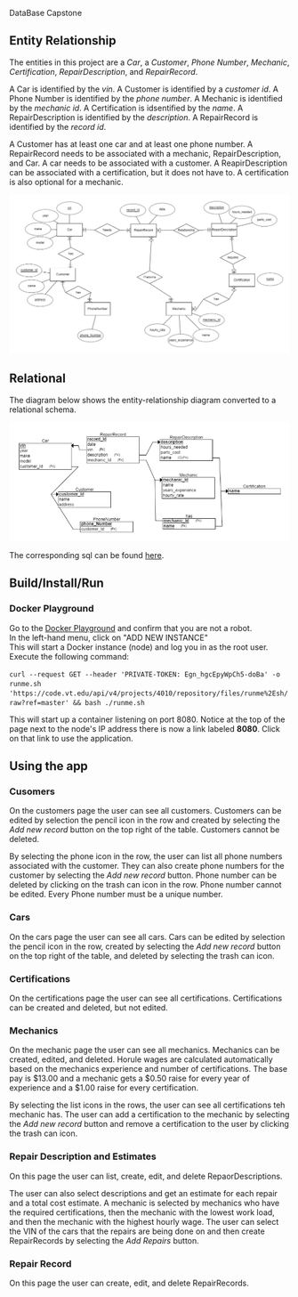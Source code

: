 DataBase Capstone

## Entity Relationship
The entities in this project are a *Car*, a *Customer*, *Phone Number*, *Mechanic*, *Certification*, *RepairDescription*, and *RepairRecord*. 

A Car is identified by the *vin*.
A Customer is identified by a *customer id*.
A Phone Number is identified by the *phone number*.
A Mechanic is identified by the *mechanic id*.
A Certification is idsentified by the *name*.
A RepairDescription is identified by the *description*.
A RepairRecord is identified by the *record id*.

A Customer has at least one car and at least one phone number. A RepairRecord needs to be associated with a mechanic, RepairDescription, and Car. A car needs to be associated with a customer. A ReapirDescription can be associated with a certification, but it does not have to. A certification is also optional for a mechanic.

![ER Diagram](diagrams/entity-relationship.png  "ER Diagram")

## Relational
The diagram below shows the entity-relationship diagram converted to a relational schema.

![Relational Diagram](diagrams/relational.png "Relational Diagram")

The corresponding sql can be found [here](sql/install.sql).

## Build/Install/Run

### Docker Playground

Go to the [Docker Playground](http://play-with-docker.com) and confirm that you are not a robot.  
In the left-hand menu, click on "ADD NEW INSTANCE"  
This will start a Docker instance (node) and log you in as the root user. 
Execute the following command:

`curl --request GET --header 'PRIVATE-TOKEN: Egn_hgcEpyWpCh5-doBa' -o runme.sh 'https://code.vt.edu/api/v4/projects/4010/repository/files/runme%2Esh/raw?ref=master' && bash ./runme.sh`

This will start up a container listening on port 8080. Notice at the top of the page next to the
node's IP address there is now a link labeled **8080**. Click on that link to use the application.

## Using the app

### Cusomers

On the customers page the user can see all customers. Customers can be edited by selection the pencil icon in the row and created by selecting the *Add new record* button on the top right of the table. Customers cannot be deleted.

By selecting the phone icon in the row, the user can list all phone numbers associated with the customer. They can also create phone numbers for the customer by selecting the *Add new record* button. Phone number can be deleted by clicking on the trash can icon in the row. Phone number cannot be edited. Every Phone number must be a unique number.

### Cars

On the cars page the user can see all cars. Cars can be edited by selection the pencil icon in the row, created by selecting the *Add new record* button on the top right of the table, and deleted by selecting the trash can icon.

### Certifications

On the certifications page the user can see all certifications. Certifications can be created and deleted, but not edited.

### Mechanics

On the mechanic page the user can see all mechanics. Mechanics can be created, edited, and deleted. Horule wages are calculated automatically based on the mechanics experience and number of certifications. The base pay is $13.00 and a mechanic gets a $0.50 raise for every year of experience and a $1.00 raise for every certification.

By selecting the list icons in the rows, the user can see all certifications teh mechanic has. The user can add a certification to the mechanic by selecting the *Add new record* button and remove a certification to the user by clicking the trash can icon.

### Repair Description and Estimates

On this page the user can list, create, edit, and delete RepaorDescriptions.

The user can also select descriptions and get an estimate for each repair and a total cost estimate. A mechanic is selected by mechanics who have the required certifications, then the mechanic with the lowest work load, and then the mechanic with the highest hourly wage. The user can select the VIN of the cars that the repairs are being done on and then create RepairRecords by selecting the *Add Repairs* button.

### Repair Record

On this page the user can create, edit, and delete RepairRecords.




